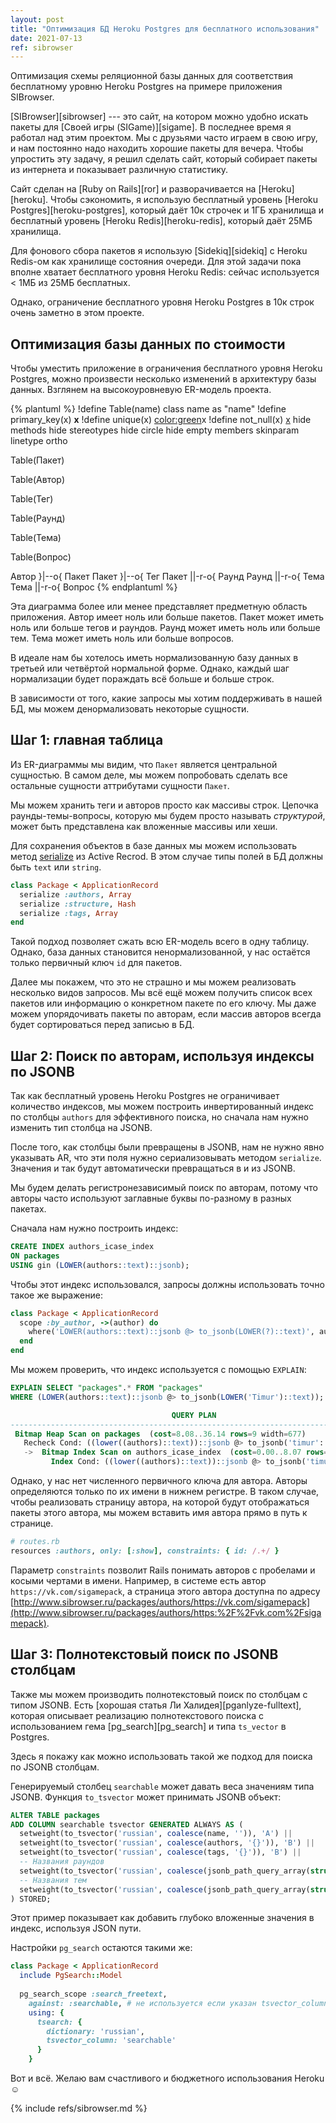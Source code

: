 ```yaml
---
layout: post
title: "Оптимизация БД Heroku Postgres для бесплатного использования"
date: 2021-07-13
ref: sibrowser
---
```

Оптимизация схемы реляционной базы данных для соответствия
бесплатному уровню Heroku Postgres на примере приложения SIBrowser.

[SIBrowser][sibrowser] --- это сайт, на котором можно удобно искать
пакеты для [Своей игры (SIGame)][sigame].
В последнее время я работал над этим проектом.
Мы с друзьями часто играем в свою игру, и нам постоянно
надо находить хорошие пакеты для вечера. Чтобы упростить эту задачу,
я решил сделать сайт, который собирает пакеты из интернета и показывает
различную статистику.

Сайт сделан на [Ruby on Rails][ror] и разворачивается на [Heroku][heroku].
Чтобы сэкономить, я использую бесплатный уровень [Heroku Postgres][heroku-postgres],
который даёт 10к строчек и 1ГБ хранилища и бесплатный уровень [Heroku Redis][heroku-redis],
который даёт 25МБ хранилища.

Для фонового сбора пакетов я использую [Sidekiq][sidekiq] с Heroku Redis-ом
как хранилище состояния очереди. Для этой задачи пока вполне хватает
бесплатного уровня Heroku Redis: сейчас используется < 1МБ из 25МБ
бесплатных.

Однако, ограничение бесплатного уровня Heroku Postgres в 10к строк
очень заметно в этом проекте.

## Оптимизация базы данных по стоимости
Чтобы уместить приложение в ограничения бесплатного уровня Heroku Postgres,
можно произвести несколько изменений в архитектуру базы данных.
Взглянем на высокоуровневую ER-модель проекта.

{% plantuml %}
!define Table(name) class name as "name"
!define primary_key(x) <b>x</b>
!define unique(x) <color:green>x</color>
!define not_null(x) <u>x</u>
hide methods
hide stereotypes
hide circle
hide empty members
skinparam linetype ortho

Table(Пакет) 

Table(Автор)

Table(Тег)

Table(Раунд)

Table(Тема)

Table(Вопрос)

Автор }|--o{ Пакет
Пакет }|--o{ Тег
Пакет ||-r-o{ Раунд
Раунд ||-r-o{ Тема
Тема ||-r-o{ Вопрос
{% endplantuml %}

Эта диаграмма более или менее представляет предметную область приложения.
Автор имеет ноль или больше пакетов. Пакет может иметь ноль или больше тегов
и раундов. Раунд может иметь ноль или больше тем. Тема может иметь ноль или
больше вопросов.

В идеале нам бы хотелось иметь нормализованную базу данных в третьей или
четвёртой нормальной форме. Однако, каждый шаг нормализации будет пораждать
всё больше и больше строк.

В зависимости от того, какие запросы мы хотим поддерживать в нашей БД,
мы можем денормализовать некоторые сущности.

## Шаг 1: главная таблица
Из ER-диаграммы мы видим, что `Пакет` является центральной сущностью.
В самом деле, мы можем попробовать сделать все остальные сущности аттрибутами
сущности `Пакет`.

Мы можем хранить теги и авторов просто как массивы строк. Цепочка
раунды-темы-вопросы, которую мы будем просто называть *структурой*, может
быть представлена как вложенные массивы или хеши.

Для сохранения объектов в базе данных мы можем использовать метод [serialize](serialize)
из Active Recrod. В этом случае типы полей в БД должны быть `text` или `string`.

```ruby
class Package < ApplicationRecord
  serialize :authors, Array
  serialize :structure, Hash
  serialize :tags, Array
end
```

Такой подход позволяет сжать всю ER-модель всего в одну таблицу. Однако,
база данных становится ненормализованной, у нас остаётся только первичный
ключ `id` для пакетов.

Далее мы покажем, что это не страшно и мы можем реализовать несколько
видов запросов. Мы всё ещё можем получить список всех пакетов или информацию
о конкретном пакете по его ключу. Мы даже можем упорядочивать пакеты по авторам,
если массив авторов всегда будет сортироваться перед записью в БД.

## Шаг 2: Поиск по авторам, используя индексы по JSONB
Так как бесплатный уровень Heroku Postgres не ограничивает количество индексов,
мы можем построить инвертированный индекс по столбцы `authors` для эффективного
поиска, но сначала нам нужно изменить тип столбца на JSONB.

После того, как столбцы были превращены в JSONB, нам не нужно явно указывать
AR, что эти поля нужно сериализовывать методом `serialize`. Значения и так
будут автоматически превращаться в и из JSONB.

Мы будем делать регистронезависимый поиск по авторам, потому что 
авторы часто используют заглавные буквы по-разному в разных пакетах.

Сначала нам нужно построить индекс:

```sql
CREATE INDEX authors_icase_index
ON packages
USING gin (LOWER(authors::text)::jsonb);
```

Чтобы этот индекс использовался, запросы должны использовать точно такое же
выражение:

```ruby
class Package < ApplicationRecord
  scope :by_author, ->(author) do
    where('LOWER(authors::text)::jsonb @> to_jsonb(LOWER(?)::text)', author)
  end
end
```

Мы можем проверить, что индекс используется с помощью `EXPLAIN`:
```sql
EXPLAIN SELECT "packages".* FROM "packages"
WHERE (LOWER(authors::text)::jsonb @> to_jsonb(LOWER('Timur')::text));

                                    QUERY PLAN                                    
----------------------------------------------------------------------------------
 Bitmap Heap Scan on packages  (cost=8.08..36.14 rows=9 width=677)
   Recheck Cond: ((lower((authors)::text))::jsonb @> to_jsonb('timur'::text))
   ->  Bitmap Index Scan on authors_icase_index  (cost=0.00..8.07 rows=9 width=0)
         Index Cond: ((lower((authors)::text))::jsonb @> to_jsonb('timur'::text))
```

Однако, у нас нет численного первичного ключа для автора. Авторы определяются
только по их имени в нижнем регистре. В таком случае, чтобы реализовать страницу автора,
на которой будут отображаться пакеты этого автора, мы можем вставить имя
автора прямо в путь к странице.

```ruby
# routes.rb
resources :authors, only: [:show], constraints: { id: /.+/ }
```

Параметр `constraints` позволит Rails понимать авторов с пробелами и
косыми чертами в имени. Например, в системе есть автор `https://vk.com/sigamepack`,
а страница этого автора доступна по адресу
[http://www.sibrowser.ru/packages/authors/https://vk.com/sigamepack](http://www.sibrowser.ru/packages/authors/https:%2F%2Fvk.com%2Fsigamepack).

## Шаг 3: Полнотекстовый поиск по JSONB столбцам 
Также мы можем производить полнотекстовый поиск по столбцам с типом JSONB.
Есть [хорошая статья Ли Халидея][pganlyze-fulltext], которая описывает реализацию
полнотекстового поиска с использованием гема [pg_search][pg_search] и типа `ts_vector`
в Postgres.

Здесь я покажу как можно использовать такой же подход для поиска по JSONB столбцам.


Генерируемый столбец `searchable` может давать веса значениям типа JSONB. Функция
`to_tsvector` может принимать JSONB объект:

```sql
ALTER TABLE packages
ADD COLUMN searchable tsvector GENERATED ALWAYS AS (
  setweight(to_tsvector('russian', coalesce(name, '')), 'A') ||
  setweight(to_tsvector('russian', coalesce(authors, '{}')), 'B') ||
  setweight(to_tsvector('russian', coalesce(tags, '{}')), 'B') ||
  -- Названия раундов
  setweight(to_tsvector('russian', coalesce(jsonb_path_query_array(structure, '$[*].name'), '{}')), 'B') ||
  -- Названия тем
  setweight(to_tsvector('russian', coalesce(jsonb_path_query_array(structure, '$[*].themes[*].name'), '{}')), 'B')
) STORED;
```

Этот пример показывает как добавить глубоко вложенные значения в индекс, используя
JSON пути.

Настройки `pg_search` остаются такими же:
```ruby
class Package < ApplicationRecord
  include PgSearch::Model
  
  pg_search_scope :search_freetext,
    against: :searchable, # не используется если указан tsvector_column
    using: {
      tsearch: {
        dictionary: 'russian',
        tsvector_column: 'searchable'
      }
    }
```

Вот и всё. Желаю вам счастливого и бюджетного использования Heroku :relaxed:

{% include refs/sibrowser.md %}
